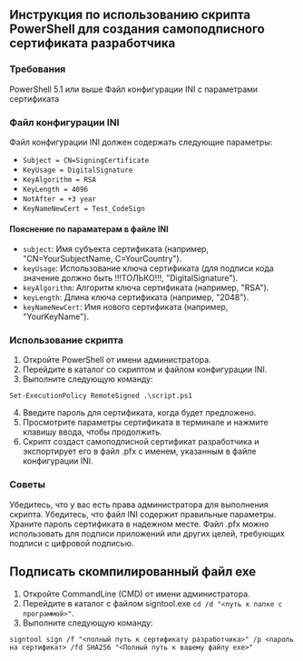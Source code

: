## Инструкция по использованию скрипта PowerShell для создания самоподписного сертификата разработчика

### Требования

 PowerShell 5.1 или выше
 Файл конфигурации INI с параметрами сертификата

### Файл конфигурации INI

Файл конфигурации INI должен содержать следующие параметры:

- `Subject = CN=SigningCertificate`
- `KeyUsage = DigitalSignature`
- `KeyAlgorithm = RSA`
- `KeyLength = 4096`
- `NotAfter = +3 year`
- `KeyNameNewCert = Test_CodeSign`

#### Пояснение по параматерам в файле INI

 - `subject`: Имя субъекта сертификата (например, "CN=YourSubjectName, C=YourCountry").
 - `keyUsage`: Использование ключа сертификата (для подписи кода значение должно быть !!!ТОЛЬКО!!!, "DigitalSignature").
 - `keyAlgorithm`: Алгоритм ключа сертификата (например, "RSA").
 - `keyLength`: Длина ключа сертификата (например, "2048").
 - `keyNameNewCert`: Имя нового сертификата (например, "YourKeyName").

### Использование скрипта

1. Откройте PowerShell от имени администратора.
2. Перейдите в каталог со скриптом и файлом конфигурации INI.
3. Выполните следующую команду:

`Set-ExecutionPolicy RemoteSigned
.\script.ps1`


4. Введите пароль для сертификата, когда будет предложено.
5. Просмотрите параметры сертификата в терминале и нажмите клавишу ввода, чтобы продолжить.
6. Скрипт создаст самоподписной сертификат разработчика и экспортирует его в файл .pfx с именем, указанным в файле конфигурации INI.

### Советы

 Убедитесь, что у вас есть права администратора для выполнения скрипта.
 Убедитесь, что файл INI содержит правильные параметры.
 Храните пароль сертификата в надежном месте.
 Файл .pfx можно использовать для подписи приложений или других целей, требующих подписи с цифровой подписью.

## Подписать скомпилированный файл exe

1. Откройте CommandLine (CMD) от имени администратора.
2. Перейдите в каталог с файлом signtool.exe `cd /d "<путь к папке с программой>"`.
3. Выполните следующую команду:

`signtool sign /f "<полный путь к сертификату разработчика>" /p <пароль на сертификат> /fd SHA256 "<Полный путь к вашему файлу exe>"`
